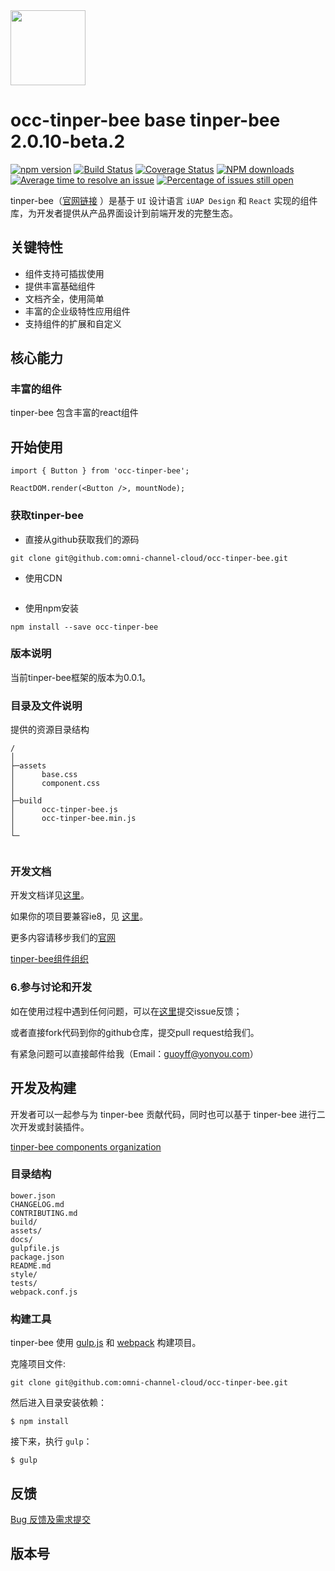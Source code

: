 <img src="http://tinper.org/assets/images/bee.png" width="120" />

# occ-tinper-bee base tinper-bee 2.0.10-beta.2

[![npm version](https://img.shields.io/npm/v/tinper-bee.svg)](https://www.npmjs.com/package/tinper-bee)
[![Build Status](https://img.shields.io/travis/iuap-design/tinper-bee/master.svg)](https://travis-ci.org/iuap-design/tinper-bee)
[![Coverage Status](https://coveralls.io/repos/github/iuap-design/tinper-bee/badge.svg?branch=master)](https://coveralls.io/github/iuap-design/tinper-bee?branch=master)
[![NPM downloads](http://img.shields.io/npm/dm/tinper-bee.svg?style=flat)](https://npmjs.org/package/tinper-bee)
[![Average time to resolve an issue](http://isitmaintained.com/badge/resolution/iuap-design/tinper-bee.svg)](http://isitmaintained.com/project/iuap-design/tinper-bee "Average time to resolve an issue")
[![Percentage of issues still open](http://isitmaintained.com/badge/open/iuap-design/tinper-bee.svg)](http://isitmaintained.com/project/iuap-design/tinper-bee "Percentage of issues still open")



tinper-bee（[官网链接](http://bee.tinper.org/) ）是基于 `UI` 设计语言 `iUAP Design` 和 `React` 实现的组件库，为开发者提供从产品界面设计到前端开发的完整生态。

## 关键特性

- 组件支持可插拔使用
- 提供丰富基础组件
- 文档齐全，使用简单
- 丰富的企业级特性应用组件
- 支持组件的扩展和自定义

## 核心能力

### 丰富的组件

tinper-bee 包含丰富的react组件

## 开始使用
```
import { Button } from 'occ-tinper-bee';

ReactDOM.render(<Button />, mountNode);

```


### 获取tinper-bee

- 直接从github获取我们的源码
```
git clone git@github.com:omni-channel-cloud/occ-tinper-bee.git
```

- 使用CDN
```
```
- 使用npm安装

```
npm install --save occ-tinper-bee
```


### 版本说明

当前tinper-bee框架的版本为0.0.1。


### 目录及文件说明

提供的资源目录结构
```
/
│
├─assets
│      base.css
│      component.css
│
├─build
│      occ-tinper-bee.js
│      occ-tinper-bee.min.js
│
└─


```

### 开发文档

开发文档详见[这里](https://github.com/iuap-design/tinper-bee/docs)。

如果你的项目要兼容ie8，见 [这里](https://github.com/iuap-design/neoui-react/blob/master/docs/react-ie8.md)。

更多内容请移步我们的[官网](http://bee.tinper.org/)

[tinper-bee组件组织](https://github.com/tinper-bee)

### 6.参与讨论和开发

如在使用过程中遇到任何问题，可以在[这里](https://github.com/iuap-design/tinper-bee/issues)提交issue反馈；

或者直接fork代码到你的github仓库，提交pull request给我们。

有紧急问题可以直接邮件给我（Email：guoyff@yonyou.com）


## 开发及构建

开发者可以一起参与为 tinper-bee 贡献代码，同时也可以基于 tinper-bee 进行二次开发或封装插件。

[tinper-bee components organization](https://github.com/tinper-bee)

### 目录结构

```
bower.json
CHANGELOG.md
CONTRIBUTING.md
build/
assets/
docs/
gulpfile.js
package.json
README.md
style/
tests/
webpack.conf.js
```

### 构建工具

tinper-bee 使用 [gulp.js](http://gulpjs.com/) 和 [webpack](https://webpack.github.io/)  构建项目。

克隆项目文件:

```
git clone git@github.com:omni-channel-cloud/occ-tinper-bee.git
```

然后进入目录安装依赖：

```
$ npm install
```

接下来，执行 `gulp`：

```
$ gulp
```


## 反馈

[Bug 反馈及需求提交](CONTRIBUTING.md)

## 版本号
